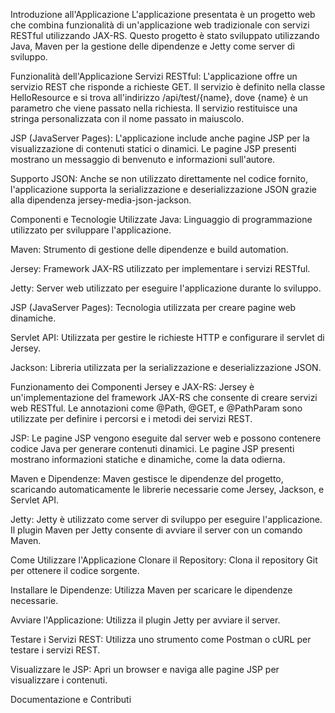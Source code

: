 Introduzione all'Applicazione
L'applicazione presentata è un progetto web che combina funzionalità di un'applicazione web tradizionale con servizi RESTful utilizzando JAX-RS. Questo progetto è stato sviluppato utilizzando Java, Maven per la gestione delle dipendenze e Jetty come server di sviluppo.

Funzionalità dell'Applicazione
Servizi RESTful: L'applicazione offre un servizio REST che risponde a richieste GET. Il servizio è definito nella classe HelloResource e si trova all'indirizzo /api/test/{name}, dove {name} è un parametro che viene passato nella richiesta. Il servizio restituisce una stringa personalizzata con il nome passato in maiuscolo.

JSP (JavaServer Pages): L'applicazione include anche pagine JSP per la visualizzazione di contenuti statici o dinamici. Le pagine JSP presenti mostrano un messaggio di benvenuto e informazioni sull'autore.

Supporto JSON: Anche se non utilizzato direttamente nel codice fornito, l'applicazione supporta la serializzazione e deserializzazione JSON grazie alla dipendenza jersey-media-json-jackson.

Componenti e Tecnologie Utilizzate
Java: Linguaggio di programmazione utilizzato per sviluppare l'applicazione.

Maven: Strumento di gestione delle dipendenze e build automation.

Jersey: Framework JAX-RS utilizzato per implementare i servizi RESTful.

Jetty: Server web utilizzato per eseguire l'applicazione durante lo sviluppo.

JSP (JavaServer Pages): Tecnologia utilizzata per creare pagine web dinamiche.

Servlet API: Utilizzata per gestire le richieste HTTP e configurare il servlet di Jersey.

Jackson: Libreria utilizzata per la serializzazione e deserializzazione JSON.

Funzionamento dei Componenti
Jersey e JAX-RS: Jersey è un'implementazione del framework JAX-RS che consente di creare servizi web RESTful. Le annotazioni come @Path, @GET, e @PathParam sono utilizzate per definire i percorsi e i metodi dei servizi REST.

JSP: Le pagine JSP vengono eseguite dal server web e possono contenere codice Java per generare contenuti dinamici. Le pagine JSP presenti mostrano informazioni statiche e dinamiche, come la data odierna.

Maven e Dipendenze: Maven gestisce le dipendenze del progetto, scaricando automaticamente le librerie necessarie come Jersey, Jackson, e Servlet API.

Jetty: Jetty è utilizzato come server di sviluppo per eseguire l'applicazione. Il plugin Maven per Jetty consente di avviare il server con un comando Maven.

Come Utilizzare l'Applicazione
Clonare il Repository: Clona il repository Git per ottenere il codice sorgente.

Installare le Dipendenze: Utilizza Maven per scaricare le dipendenze necessarie.

Avviare l'Applicazione: Utilizza il plugin Jetty per avviare il server.

Testare i Servizi REST: Utilizza uno strumento come Postman o cURL per testare i servizi REST.

Visualizzare le JSP: Apri un browser e naviga alle pagine JSP per visualizzare i contenuti.

Documentazione e Contributi
